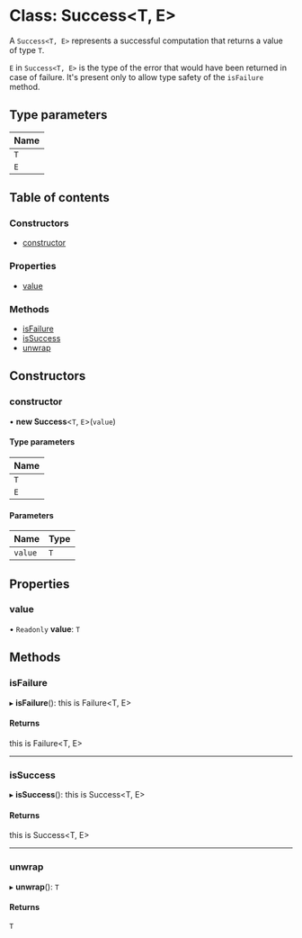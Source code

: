 # Class: Success<T, E\>

A `Success<T, E>` represents a successful computation that returns a value of type `T`.

`E` in `Success<T, E>` is the type of the error that would have been returned in case of failure.
It's present only to allow type safety of the `isFailure` method.

## Type parameters

| Name |
| :------ |
| `T` |
| `E` |

## Table of contents

### Constructors

- [constructor](Success.md#constructor)

### Properties

- [value](Success.md#value)

### Methods

- [isFailure](Success.md#isfailure)
- [isSuccess](Success.md#issuccess)
- [unwrap](Success.md#unwrap)

## Constructors

### constructor

• **new Success**<`T`, `E`\>(`value`)

#### Type parameters

| Name |
| :------ |
| `T` |
| `E` |

#### Parameters

| Name | Type |
| :------ | :------ |
| `value` | `T` |

## Properties

### value

• `Readonly` **value**: `T`

## Methods

### isFailure

▸ **isFailure**(): this is Failure<T, E\>

#### Returns

this is Failure<T, E\>

___

### isSuccess

▸ **isSuccess**(): this is Success<T, E\>

#### Returns

this is Success<T, E\>

___

### unwrap

▸ **unwrap**(): `T`

#### Returns

`T`
